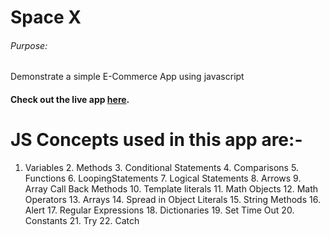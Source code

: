 # Space X

###### Purpose:
   Demonstrate a simple E-Commerce App using javascript

#### Check out the live app [here](https://ramya-brs.github.io/SpaceX/).
# JS Concepts used in this app are:-
1.  Variables                                                                                                                                                                                                         2. Methods                                                                                                                                                                                                            3. Conditional Statements                                                                                                                                                                                             4. Comparisons                                                                                                                                                                                                        5. Functions                                                                                                                                                                                                          6. LoopingStatements                                                                                                                                                                                                   7. Logical Statements                                                                                                                                                                                                 8. Arrows                                                                                                                                                                                                             9. Array Call Back Methods                                                                                                                                                                                           10. Template literals                                                                                                                                                                                                11. Math Objects                                                                                                                                                                                                     12. Math Operators                                                                                                                                                                                                   13. Arrays                                                                                                                                                                                                           14. Spread in Object Literals                                                                                                                                                                                        15. String Methods                                                                                                                                                                                                   16. Alert                                                                                                                                                                                                            17. Regular Expressions                                                                                                                                                                                              18. Dictionaries                                                                                                                                                                                                        19. Set Time Out                                                                                                                                                                                                     20. Constants                                                                                                                                                                                                        21. Try                                                                                                                                                                                                              22. Catch                                                                                               
